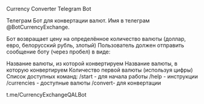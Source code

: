 Currency Converter Telegram Bot

Телеграм Бот для конвертации валют. Имя в телеграм @BotCurrencyExchange.

Бот возвращает цену на определённое количество валюты (доллар, евро, белорусский рубль, злотый) Пользователь должен отправить сообщение боту (через пробел) в виде:

Название валюты, из которой конвертируем
Название валюты, в которую конвертируем
Количество первой валюты (используя цифры)
Список доступных команд: /start - для начала работы /help - инструкции /currencies - доступные валюты /convert- для конвертации

t.me/CurrencyExchangeQALBot
